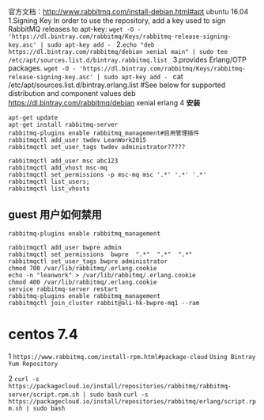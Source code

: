 官方文档：http://www.rabbitmq.com/install-debian.html#apt
ubuntu 16.04
1.Signing Key
In order to use the repository, add a key used to sign RabbitMQ releases to apt-key:
`wget -O - 'https://dl.bintray.com/rabbitmq/Keys/rabbitmq-release-signing-key.asc' | sudo apt-key add -`
2.`echo "deb https://dl.bintray.com/rabbitmq/debian xenial main" | sudo tee /etc/apt/sources.list.d/bintray.rabbitmq.list`
3.provides Erlang/OTP packages. 
`wget -O - 'https://dl.bintray.com/rabbitmq/Keys/rabbitmq-release-signing-key.asc' | sudo apt-key add -`
cat /etc/apt/sources.list.d/bintray.erlang.list
#See below for supported distribution and component values
deb https://dl.bintray.com/rabbitmq/debian xenial erlang
4 **安装**
```
apt-get update
apt-get install rabbitmq-server
rabbitmq-plugins enable rabbitmq_management#启用管理插件
rabbitmqctl add_user twdev LeanWork2015
rabbitmqctl set_user_tags twdev administrator?????

rabbitmqctl add_user msc abc123
rabbitmqctl add_vhost msc-mq
rabbitmqctl set_permissions -p msc-mq msc '.*' '.*' '.*'
rabbitmqctl list_users;
rabbitmqctl list_vhosts
```
## guest 用户如何禁用
```
rabbitmq-plugins enable rabbitmq_management
rabbitmqctl add_user bwpre admin
rabbitmqctl set_permissions  bwpre  ".*"  ".*"  ".*"
rabbitmqctl set_user_tags bwpre administrator
chmod 700 /var/lib/rabbitmq/.erlang.cookie
echo -n "leanwork" > /var/lib/rabbitmq/.erlang.cookie
chmod 400 /var/lib/rabbitmq/.erlang.cookie
service rabbitmq-server restart
rabbitmq-plugins enable rabbitmq_management
rabbitmqctl join_cluster rabbit@ali-hk-bwpre-mq1 --ram
```
# centos 7.4
1 `https://www.rabbitmq.com/install-rpm.html#package-cloud`
`Using Bintray Yum Repository`

2 
`curl -s https://packagecloud.io/install/repositories/rabbitmq/rabbitmq-server/script.rpm.sh | sudo bash` 
`curl -s https://packagecloud.io/install/repositories/rabbitmq/erlang/script.rpm.sh | sudo bash`